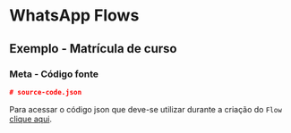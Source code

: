 # WhatsApp Flows

## Exemplo - Matrícula de curso

### Meta - Código fonte

```json
# source-code.json
```

Para acessar o código json que deve-se utilizar durante a criação do `Flow` [clique aqui](source-code.json).
